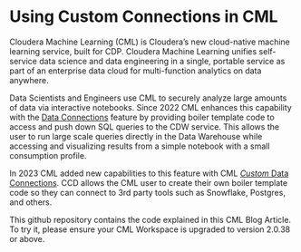# Using Custom Connections in CML

Cloudera Machine Learning (CML) is Cloudera’s new cloud-native machine learning service, built for CDP. Cloudera Machine Learning unifies self-service data science and data engineering in a single, portable service as part of an enterprise data cloud for multi-function analytics on data anywhere.

Data Scientists and Engineers use CML to securely analyze large amounts of data via interactive notebooks. Since 2022 CML enhances this capability with the [Data Connections](https://community.cloudera.com/t5/Community-Articles/New-Feature-in-Cloudera-Machine-Learning-Data-Connections/ta-p/336775) feature by providing boiler template code to access and push down SQL queries to the CDW service. This allows the user to run large scale queries directly in the Data Warehouse while accessing and visualizing results from a simple notebook with a small consumption profile.

In 2023 CML added new capabilities to this feature with CML [*Custom* Data Connections](https://docs.cloudera.com/machine-learning/cloud/mlde/topics/ml-custom-data-conn-create.html). CCD allows the CML user to create their own boiler template code so they can connect to 3rd party tools such as Snowflake, Postgres, and others.

This github repository contains the code explained in this CML Blog Article. To try it, please ensure your CML Workspace is upgraded to version 2.0.38 or above.
